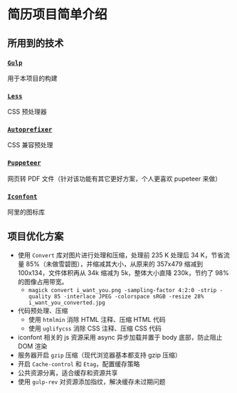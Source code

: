 # 简历项目简单介绍

## 所用到的技术

### [`Gulp`](https://gulpjs.com/)

用于本项目的构建

### [`Less`](http://lesscss.org/)

CSS 预处理器

### [`Autoprefixer`](https://www.npmjs.com/package/autoprefixer)

CSS 兼容预处理

### [`Puppeteer`](https://github.com/GoogleChrome/puppeteer)

网页转 PDF 文件（针对该功能有其它更好方案，个人更喜欢 pupeteer 来做）

### [`Iconfont`](http://www.iconfont.cn/)

阿里的图标库

## 项目优化方案

- 使用 `Convert` 库对图片进行处理和压缩，处理前 235 K 处理后 34 K，节省流量 85%（未做雪碧图），并缩减其大小，从原来的 357x479 缩减到 100x134，文件体积再从 34k 缩减为 5k，整体大小直降 230k，节约了 98% 的图像占用带宽。
  - `magick convert i_want_you.png -sampling-factor 4:2:0 -strip -quality 85 -interlace JPEG -colorspace sRGB -resize 28% i_want_you_converted.jpg`
- 代码预处理、压缩
  - 使用 `htmlmin` 消除 HTML 注释、压缩 HTML 代码
  - 使用 `uglifycss` 消除 CSS 注释、压缩 CSS 代码
- iconfont 相关的 js 资源采用 async 异步加载并置于 body 底部，防止阻止 DOM 渲染
- 服务器开启 `gzip` 压缩（现代浏览器基本都支持 gzip 压缩）
- 开启 `Cache-control` 和 `Etag`，配置缓存策略
- 公共资源分离，适合缓存和资源共享
- 使用 `gulp-rev` 对资源添加指纹，解决缓存未过期问题
